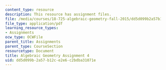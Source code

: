 ```yaml
---
content_type: resource
description: This resource has assignment files.
file: /media/courses/18-725-algebraic-geometry-fall-2015/dd5d099b2a57b12ce2e6c2bdba31071e_MIT18_725F15_hw4.pdf
file_type: application/pdf
learning_resource_types:
- Assignments
ocw_type: OCWFile
parent_title: Assignments
parent_type: CourseSection
resourcetype: Document
title: Algebraic Geometry Assignment 4
uid: dd5d099b-2a57-b12c-e2e6-c2bdba31071e
---
```

